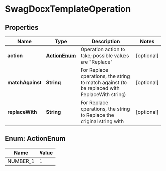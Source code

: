 
# SwagDocxTemplateOperation

## Properties
Name | Type | Description | Notes
------------ | ------------- | ------------- | -------------
**action** | [**ActionEnum**](#ActionEnum) | Operation action to take; possible values are &quot;Replace&quot; |  [optional]
**matchAgainst** | **String** | For Replace operations, the string to match against (to be replaced with ReplaceWith string) |  [optional]
**replaceWith** | **String** | For Replace operations, the string to Replace the original string with |  [optional]


<a name="ActionEnum"></a>
## Enum: ActionEnum
Name | Value
---- | -----
NUMBER_1 | 1



